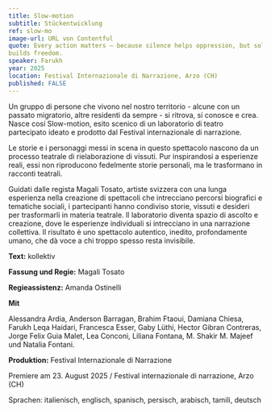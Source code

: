 ```yaml
---
title: Slow-motion
subtitle: Stückentwicklung
ref: slow-mo
image-url: URL von Contentful
quote: Every action matters – because silence helps oppression, but solidarity
builds freedom.
speaker: Farukh
year: 2025
location: Festival Internazionale di Narrazione, Arzo (CH)
published: FALSE
---
```


Un gruppo di persone che vivono nel nostro territorio - alcune con un passato migratorio, altre residenti da sempre - si ritrova, si conosce e crea. Nasce cosí Slow-motion, esito scenico di un laboratorio di teatro partecipato ideato e prodotto dal Festival internazionale di narrazione. 

Le storie e i personaggi messi in scena in questo spettacolo nascono da un processo teatrale di rielaborazione di vissuti. Pur inspirandosi a esperienze reali, essi non riproducono fedelmente storie personali, ma le trasformano in racconti teatrali. 

Guidati dalle regista Magali Tosato, artiste svizzera con una lunga esperienza nella creazione di spettacoli che intrecciano percorsi biografici e tematiche sociali, i partecipanti hanno condiviso storie, vissuti e desideri per trasformarli in materia teatrale. Il laboratorio diventa spazio di ascolto e creazione, dove le esperienze individuali si intrecciano in una narrazione collettiva. Il risultato è uno spettacolo autentico, inedito, profondamente umano, che dà voce a chi troppo spesso resta invisibile. 



**Text:** kollektiv  

**Fassung und Regie:** Magali Tosato

**Regieassistenz:** Amanda Ostinelli


**Mit**

Alessandra Ardia, Anderson Barragan, Brahim Ftaoui, Damiana Chiesa, Farukh Leqa Haidari, Francesca Esser, Gaby Lüthi, Hector Gibran Contreras, Jorge Felix Guia Malet, Lea Conconi, Liliana Fontana, M. Shakir M. Majeef und Natalia Fontani. 

**Produktion:** Festival Internazionale di Narrazione



Premiere am 23. August 2025 / Festival internazionale di narrazione, Arzo (CH)

Sprachen: italienisch, englisch, spanisch, persisch, arabisch, tamili, deutsch

